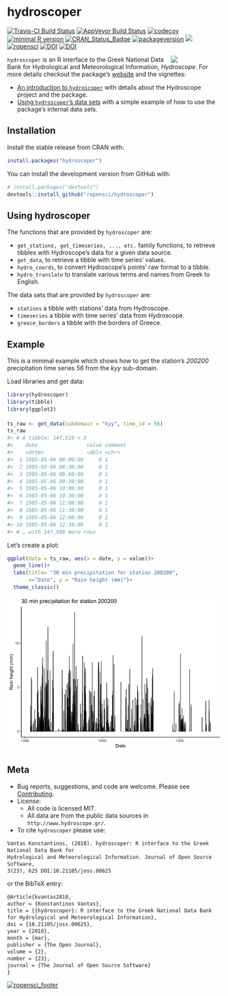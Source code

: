 hydroscoper
================

<!-- README.md is generated from README.Rmd. Please edit that file -->

[![Travis-CI Build
Status](https://travis-ci.org/ropensci/hydroscoper.svg?branch=master)](https://travis-ci.org/ropensci/hydroscoper)
[![AppVeyor Build
Status](https://ci.appveyor.com/api/projects/status/github/ropensci/hydroscoper?branch=master&svg=true)](https://ci.appveyor.com/project/ropensci/hydroscoper)
[![codecov](https://codecov.io/github/ropensci/hydroscoper/branch/master/graphs/badge.svg)](https://codecov.io/gh/ropensci/hydroscoper)
[![minimal R
version](https://img.shields.io/badge/R%3E%3D-3.4-6666ff.svg)](https://cran.r-project.org/)
[![CRAN_Status_Badge](http://www.r-pkg.org/badges/version/hydroscoper)](https://cran.r-project.org/package=hydroscoper)
[![packageversion](https://img.shields.io/badge/Package%20version-1.4.1-orange.svg?style=flat-square)](https://github.com/ropensci/hydroscoper)
[![](https://cranlogs.r-pkg.org/badges/grand-total/hydroscoper)](https://cran.r-project.org/package=hydroscoper)
[![ropensci](https://badges.ropensci.org/185_status.svg)](https://github.com/ropensci/software-review/issues/185)
[![DOI](https://zenodo.org/badge/DOI/10.5281/zenodo.1196540.svg)](https://doi.org/10.5281/zenodo.1196540)
[![DOI](http://joss.theoj.org/papers/10.21105/joss.00625/status.svg)](https://doi.org/10.21105/joss.00625)

<img src="https://github.com/ropensci/hydroscoper/raw/master/man/figures/hydroscoper_hex.png" align = "right" width = 120/>

`hydroscoper` is an R interface to the Greek National Data Bank for
Hydrological and Meteorological Information, *Hydroscope*. For more
details checkout the package’s
[website](https://docs.ropensci.org/hydroscoper/) and the vignettes:

-   [An introduction to
    `hydroscoper`](https://docs.ropensci.org/hydroscoper/articles/intro_hydroscoper.html)
    with details about the Hydroscope project and the package.
-   [Using `hydroscoper`’s data
    sets](https://docs.ropensci.org/hydroscoper/articles/stations_with_data.html)
    with a simple example of how to use the package’s internal data
    sets.

## Installation

Install the stable release from CRAN with:

``` r
install.packages("hydroscoper")
```

You can install the development version from GitHub with:

``` r
# install.packages("devtools")
devtools::install_github("ropensci/hydroscoper")
```

## Using hydroscoper

The functions that are provided by `hydroscoper` are:

-   `get_stations, get_timeseries, ..., etc.` family functions, to
    retrieve tibbles with Hydroscope’s data for a given data source.
-   `get_data`, to retrieve a tibble with time series’ values.  
-   `hydro_coords`, to convert Hydroscope’s points’ raw format to a
    tibble.
-   `hydro_translate` to translate various terms and names from Greek to
    English.

The data sets that are provided by `hydroscoper` are:

-   `stations` a tibble with stations’ data from Hydroscope.
-   `timeseries` a tibble with time series’ data from Hydroscope.
-   `greece_borders` a tibble with the borders of Greece.

## Example

This is a minimal example which shows how to get the station’s *200200*
precipitation time series *56* from the *kyy* sub-domain.

Load libraries and get data:

``` r
library(hydroscoper)
library(tibble)
library(ggplot2)

ts_raw <- get_data(subdomain = "kyy", time_id = 56)
ts_raw
#> # A tibble: 147,519 × 3
#>    date                value comment
#>    <dttm>              <dbl> <chr>  
#>  1 1985-05-06 08:00:00     0 1      
#>  2 1985-05-06 08:30:00     0 1      
#>  3 1985-05-06 09:00:00     0 1      
#>  4 1985-05-06 09:30:00     0 1      
#>  5 1985-05-06 10:00:00     0 1      
#>  6 1985-05-06 10:30:00     0 1      
#>  7 1985-05-06 11:00:00     0 1      
#>  8 1985-05-06 11:30:00     0 1      
#>  9 1985-05-06 12:00:00     0 1      
#> 10 1985-05-06 12:30:00     0 1      
#> # … with 147,509 more rows
```

Let’s create a plot:

``` r
ggplot(data = ts_raw, aes(x = date, y = value))+
  geom_line()+
  labs(title= "30 min precipitation for station 200200",
       x="Date", y = "Rain height (mm)")+
  theme_classic()
```

![](man/figures/README-plot_time_series-1.png)<!-- -->

## Meta

-   Bug reports, suggestions, and code are welcome. Please see
    [Contributing](https://github.com/ropensci/hydroscoper/blob/master/CONTRIBUTING.md).
-   License:
    -   All code is licensed MIT.
    -   All data are from the public data sources in
        `http://www.hydroscope.gr/`.
-   To cite `hydroscoper` please use:

<!-- -->

    Vantas Konstantinos, (2018). hydroscoper: R interface to the Greek National Data Bank for
    Hydrological and Meteorological Information. Journal of Open Source Software,
    3(23), 625 DOI:10.21105/joss.00625

or the BibTeX entry:

    @Article{kvantas2018,
    author = {Konstantinos Vantas},
    title = {{hydroscoper}: R interface to the Greek National Data Bank for Hydrological and Meteorological Information},
    doi = {10.21105/joss.00625},
    year = {2018},
    month = {mar},
    publisher = {The Open Journal},
    volume = {2},
    number = {23},
    journal = {The Journal of Open Source Software}
    }

[![ropensci_footer](http://ropensci.org/public_images/github_footer.png)](https://ropensci.org)
